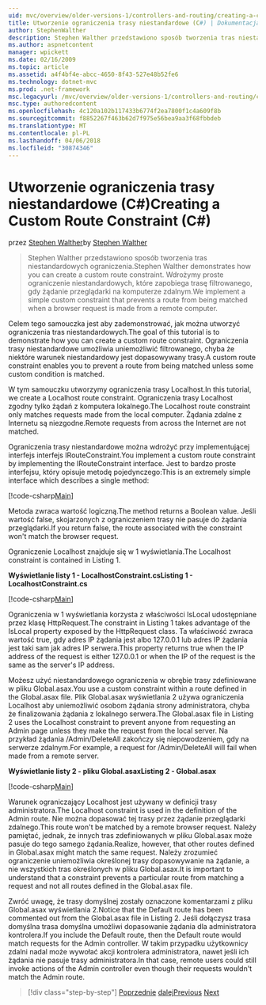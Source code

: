 ```yaml
---
uid: mvc/overview/older-versions-1/controllers-and-routing/creating-a-custom-route-constraint-cs
title: Utworzenie ograniczenia trasy niestandardowe (C#) | Dokumentacja firmy Microsoft
author: StephenWalther
description: Stephen Walther przedstawiono sposób tworzenia tras niestandardowych ograniczenia. Możemy wdrożyć prosty ograniczenie niestandardowych, które zapobiega trasę dopasowywane w...
ms.author: aspnetcontent
manager: wpickett
ms.date: 02/16/2009
ms.topic: article
ms.assetid: a4f4bf4e-abcc-4650-8f43-527e48b52fe6
ms.technology: dotnet-mvc
ms.prod: .net-framework
msc.legacyurl: /mvc/overview/older-versions-1/controllers-and-routing/creating-a-custom-route-constraint-cs
msc.type: authoredcontent
ms.openlocfilehash: 4c120a102b117433b6774f2ea7800f1c4a609f8b
ms.sourcegitcommit: f8852267f463b62d7f975e56bea9aa3f68fbbdeb
ms.translationtype: MT
ms.contentlocale: pl-PL
ms.lasthandoff: 04/06/2018
ms.locfileid: "30874346"
---
```

<a name="creating-a-custom-route-constraint-c"></a><span data-ttu-id="60b8d-104">Utworzenie ograniczenia trasy niestandardowe (C#)</span><span class="sxs-lookup"><span data-stu-id="60b8d-104">Creating a Custom Route Constraint (C#)</span></span>
====================
<span data-ttu-id="60b8d-105">przez [Stephen Walther](https://github.com/StephenWalther)</span><span class="sxs-lookup"><span data-stu-id="60b8d-105">by [Stephen Walther](https://github.com/StephenWalther)</span></span>

> <span data-ttu-id="60b8d-106">Stephen Walther przedstawiono sposób tworzenia tras niestandardowych ograniczenia.</span><span class="sxs-lookup"><span data-stu-id="60b8d-106">Stephen Walther demonstrates how you can create a custom route constraint.</span></span> <span data-ttu-id="60b8d-107">Wdrożymy proste ograniczenie niestandardowych, które zapobiega trasę filtrowanego, gdy żądanie przeglądarki na komputerze zdalnym.</span><span class="sxs-lookup"><span data-stu-id="60b8d-107">We implement a simple custom constraint that prevents a route from being matched when a browser request is made from a remote computer.</span></span>


<span data-ttu-id="60b8d-108">Celem tego samouczka jest aby zademonstrować, jak można utworzyć ograniczenia tras niestandardowych.</span><span class="sxs-lookup"><span data-stu-id="60b8d-108">The goal of this tutorial is to demonstrate how you can create a custom route constraint.</span></span> <span data-ttu-id="60b8d-109">Ograniczenia trasy niestandardowe umożliwia uniemożliwić filtrowanego, chyba że niektóre warunek niestandardowy jest dopasowywany trasy.</span><span class="sxs-lookup"><span data-stu-id="60b8d-109">A custom route constraint enables you to prevent a route from being matched unless some custom condition is matched.</span></span>

<span data-ttu-id="60b8d-110">W tym samouczku utworzymy ograniczenia trasy Localhost.</span><span class="sxs-lookup"><span data-stu-id="60b8d-110">In this tutorial, we create a Localhost route constraint.</span></span> <span data-ttu-id="60b8d-111">Ograniczenia trasy Localhost zgodny tylko żądań z komputera lokalnego.</span><span class="sxs-lookup"><span data-stu-id="60b8d-111">The Localhost route constraint only matches requests made from the local computer.</span></span> <span data-ttu-id="60b8d-112">Żądania zdalne z Internetu są niezgodne.</span><span class="sxs-lookup"><span data-stu-id="60b8d-112">Remote requests from across the Internet are not matched.</span></span>

<span data-ttu-id="60b8d-113">Ograniczenia trasy niestandardowe można wdrożyć przy implementującej interfejs interfejs IRouteConstraint.</span><span class="sxs-lookup"><span data-stu-id="60b8d-113">You implement a custom route constraint by implementing the IRouteConstraint interface.</span></span> <span data-ttu-id="60b8d-114">Jest to bardzo proste interfejsu, który opisuje metodę pojedynczego:</span><span class="sxs-lookup"><span data-stu-id="60b8d-114">This is an extremely simple interface which describes a single method:</span></span>

[!code-csharp[Main](creating-a-custom-route-constraint-cs/samples/sample1.cs)]

<span data-ttu-id="60b8d-115">Metoda zwraca wartość logiczną.</span><span class="sxs-lookup"><span data-stu-id="60b8d-115">The method returns a Boolean value.</span></span> <span data-ttu-id="60b8d-116">Jeśli wartość false, skojarzonych z ograniczeniem trasy nie pasuje do żądania przeglądarki.</span><span class="sxs-lookup"><span data-stu-id="60b8d-116">If you return false, the route associated with the constraint won't match the browser request.</span></span>

<span data-ttu-id="60b8d-117">Ograniczenie Localhost znajduje się w 1 wyświetlania.</span><span class="sxs-lookup"><span data-stu-id="60b8d-117">The Localhost constraint is contained in Listing 1.</span></span>

<span data-ttu-id="60b8d-118">**Wyświetlanie listy 1 - LocalhostConstraint.cs**</span><span class="sxs-lookup"><span data-stu-id="60b8d-118">**Listing 1 - LocalhostConstraint.cs**</span></span>

[!code-csharp[Main](creating-a-custom-route-constraint-cs/samples/sample2.cs)]

<span data-ttu-id="60b8d-119">Ograniczenia w 1 wyświetlania korzysta z właściwości IsLocal udostępniane przez klasę HttpRequest.</span><span class="sxs-lookup"><span data-stu-id="60b8d-119">The constraint in Listing 1 takes advantage of the IsLocal property exposed by the HttpRequest class.</span></span> <span data-ttu-id="60b8d-120">Ta właściwość zwraca wartość true, gdy adres IP żądania jest albo 127.0.0.1 lub adres IP żądania jest taki sam jak adres IP serwera.</span><span class="sxs-lookup"><span data-stu-id="60b8d-120">This property returns true when the IP address of the request is either 127.0.0.1 or when the IP of the request is the same as the server's IP address.</span></span>

<span data-ttu-id="60b8d-121">Możesz użyć niestandardowego ograniczenia w obrębie trasy zdefiniowane w pliku Global.asax.</span><span class="sxs-lookup"><span data-stu-id="60b8d-121">You use a custom constraint within a route defined in the Global.asax file.</span></span> <span data-ttu-id="60b8d-122">Plik Global.asax wyświetlania 2 używa ograniczenia Localhost aby uniemożliwić osobom żądania strony administratora, chyba że finalizowania żądania z lokalnego serwera.</span><span class="sxs-lookup"><span data-stu-id="60b8d-122">The Global.asax file in Listing 2 uses the Localhost constraint to prevent anyone from requesting an Admin page unless they make the request from the local server.</span></span> <span data-ttu-id="60b8d-123">Na przykład żądania /Admin/DeleteAll zakończy się niepowodzeniem, gdy na serwerze zdalnym.</span><span class="sxs-lookup"><span data-stu-id="60b8d-123">For example, a request for /Admin/DeleteAll will fail when made from a remote server.</span></span>

<span data-ttu-id="60b8d-124">**Wyświetlanie listy 2 - pliku Global.asax**</span><span class="sxs-lookup"><span data-stu-id="60b8d-124">**Listing 2 - Global.asax**</span></span>

[!code-csharp[Main](creating-a-custom-route-constraint-cs/samples/sample3.cs)]

<span data-ttu-id="60b8d-125">Warunek ograniczający Localhost jest używany w definicji trasy administratora.</span><span class="sxs-lookup"><span data-stu-id="60b8d-125">The Localhost constraint is used in the definition of the Admin route.</span></span> <span data-ttu-id="60b8d-126">Nie można dopasować tej trasy przez żądanie przeglądarki zdalnego.</span><span class="sxs-lookup"><span data-stu-id="60b8d-126">This route won't be matched by a remote browser request.</span></span> <span data-ttu-id="60b8d-127">Należy pamiętać, jednak, że innych tras zdefiniowanych w pliku Global.asax może pasuje do tego samego żądania.</span><span class="sxs-lookup"><span data-stu-id="60b8d-127">Realize, however, that other routes defined in Global.asax might match the same request.</span></span> <span data-ttu-id="60b8d-128">Należy zrozumieć ograniczenie uniemożliwia określonej trasy dopasowywanie na żądanie, a nie wszystkich tras określonych w pliku Global.asax.</span><span class="sxs-lookup"><span data-stu-id="60b8d-128">It is important to understand that a constraint prevents a particular route from matching a request and not all routes defined in the Global.asax file.</span></span>

<span data-ttu-id="60b8d-129">Zwróć uwagę, że trasy domyślnej zostały oznaczone komentarzami z pliku Global.asax wyświetlania 2.</span><span class="sxs-lookup"><span data-stu-id="60b8d-129">Notice that the Default route has been commented out from the Global.asax file in Listing 2.</span></span> <span data-ttu-id="60b8d-130">Jeśli dołączysz trasa domyślna trasa domyślna umożliwi dopasowanie żądania dla administratora kontrolera.</span><span class="sxs-lookup"><span data-stu-id="60b8d-130">If you include the Default route, then the Default route would match requests for the Admin controller.</span></span> <span data-ttu-id="60b8d-131">W takim przypadku użytkownicy zdalni nadal może wywołać akcji kontrolera administratora, nawet jeśli ich żądania nie pasuje trasy administratora.</span><span class="sxs-lookup"><span data-stu-id="60b8d-131">In that case, remote users could still invoke actions of the Admin controller even though their requests wouldn't match the Admin route.</span></span>

> [!div class="step-by-step"]
> <span data-ttu-id="60b8d-132">[Poprzednie](creating-a-route-constraint-cs.md)
> [dalej](asp-net-mvc-controller-overview-vb.md)</span><span class="sxs-lookup"><span data-stu-id="60b8d-132">[Previous](creating-a-route-constraint-cs.md)
[Next](asp-net-mvc-controller-overview-vb.md)</span></span>
